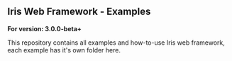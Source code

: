 ## Iris Web Framework - Examples

**For version: 3.0.0-beta+**

This repository contains all examples and how-to-use Iris web framework, each example has it's own folder here.
